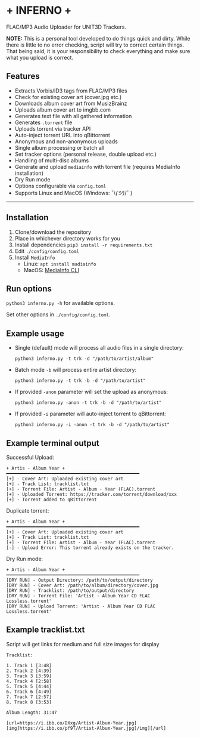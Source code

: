 # + INFERNO +
FLAC/MP3 Audio Uploader for UNIT3D Trackers.


**NOTE:** This is a personal tool developed to do things quick and dirty. While there is little to no error checking, script will try to correct certain things. That being said, it is your responsibility to check everything and make sure what you upload is correct.


## Features

* Extracts Vorbis/ID3 tags from FLAC/MP3 files
* Check for existing cover art (cover.jpg etc.)
* Downloads album cover art from MusizBrainz
* Uploads album cover art to imgbb.com
* Generates text file with all gathered information
* Generates `.torrent` file
* Uploads torrent via tracker API
* Auto-inject torrent URL into qBittorrent
* Anonymous and non-anonymous uploads
* Single album processing or batch all
* Set tracker options (personal release, double upload etc.)
* Handling of multi-disc albums
* Generate and upload `mediainfo` with torrent file (requires MediaInfo installation)
* Dry Run mode
* Options configurable via `config.toml`
* Supports Linux and MacOS (Windows: ¯\\_(ツ)_/¯ )

---

## Installation

1. Clone/download the repository
2. Place in whichever directory works for you
3. Install dependencies `pip3 install -r requirements.txt`
4. Edit `./config/config.toml`
5. Install `MediaInfo`
   * Linux: `apt install madiainfo`
   * MacOS: [MediaInfo CLI](https://mediaarea.net/en/MediaInfo/Download/Mac_OS)

## Run options

`python3 inferno.py -h` for available options.

 Set other options in `./config/config.toml`.

## Example usage

* Single (default) mode will process all audio files in a single directory:

  `python3 inferno.py -t trk -d "/path/to/artist/album"`

* Batch mode `-b` will process entire artist directory:

  `python3 inferno.py -t trk -b -d "/path/to/artist"`

* If provided `-anon` parameter will set the upload as anonymous:

  `python3 inferno.py -anon -t trk -b -d "/path/to/artist"`

* If provided `-i` parameter will auto-inject torrent to qBittorrent:

  `python3 inferno.py -i -anon -t trk -b -d "/path/to/artist"`

## Example terminal output

Successful Upload:
```
+ Artis - Album Year +
━━━━━━━━━━━━━━━━━━━━━━━━━━━━━━━━━━━━━━━━━━━━━━━━━━
[+] - Cover Art: Uploaded existing cover art
[+] - Track List: tracklist.txt
[+] - Torrent File: Artist - Album - Year (FLAC).torrent
[+] - Uploaded Torrent: https://tracker.com/torrent/download/xxx
[+] - Torrent added to qBittorrent
```
Duplicate torrent:
```
+ Artis - Album Year +
━━━━━━━━━━━━━━━━━━━━━━━━━━━━━━━━━━━━━━━━━━━━━━━━━━
[+] - Cover Art: Uploaded existing cover art
[+] - Track List: tracklist.txt
[+] - Torrent File: Artist - Album - Year (FLAC).torrent
[-] - Upload Error: This torrent already exists on the tracker.
```
Dry Run mode:
```
+ Artis - Album Year +
━━━━━━━━━━━━━━━━━━━━━━━━━━━━━━━━━━━━━━━━━━━━━━━━━━
[DRY RUN] - Output Directory: /path/to/output/directory
[DRY RUN] - Cover Art: /path/to/album/directory/cover.jpg
[DRY RUN] - Tracklist: /path/to/output/directory
[DRY RUN] - Torrent File: 'Artist - Album Year CD FLAC Lossless.torrent'
[DRY RUN] - Upload Torrent: 'Artist - Album Year CD FLAC Lossless.torrent'
```

## Example tracklist.txt

Script will get links for medium and full size images for display

```
Tracklist:

1. Track 1 [3:48]
2. Track 2 [4:39]
3. Track 3 [3:59]
4. Track 4 [2:58]
5. Track 5 [4:44]
6. Track 6 [4:49]
7. Track 7 [2:57]
8. Track 8 [3:53]

Album Length: 31:47

[url=https://i.ibb.co/DXxg/Artist-Album-Year.jpg][img]https://i.ibb.co/pf9T/Artist-Album-Year.jpg[/img][/url]
```
